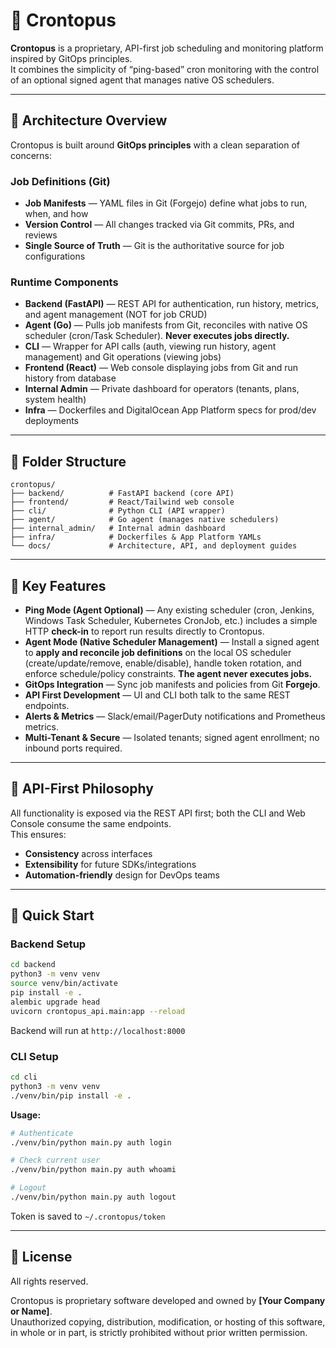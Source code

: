 # 🦑 Crontopus

**Crontopus** is a proprietary, API-first job scheduling and monitoring platform inspired by GitOps principles.  
It combines the simplicity of “ping-based” cron monitoring with the control of an optional signed agent that manages native OS schedulers.

---

## 🚀 Architecture Overview

Crontopus is built around **GitOps principles** with a clean separation of concerns:

### Job Definitions (Git)
- **Job Manifests** — YAML files in Git (Forgejo) define what jobs to run, when, and how
- **Version Control** — All changes tracked via Git commits, PRs, and reviews
- **Single Source of Truth** — Git is the authoritative source for job configurations

### Runtime Components
- **Backend (FastAPI)** — REST API for authentication, run history, metrics, and agent management (NOT for job CRUD)
- **Agent (Go)** — Pulls job manifests from Git, reconciles with native OS scheduler (cron/Task Scheduler). **Never executes jobs directly.**
- **CLI** — Wrapper for API calls (auth, viewing run history, agent management) and Git operations (viewing jobs)
- **Frontend (React)** — Web console displaying jobs from Git and run history from database
- **Internal Admin** — Private dashboard for operators (tenants, plans, system health)
- **Infra** — Dockerfiles and DigitalOcean App Platform specs for prod/dev deployments

---

## 🧱 Folder Structure

```
crontopus/
├── backend/          # FastAPI backend (core API)
├── frontend/         # React/Tailwind web console
├── cli/              # Python CLI (API wrapper)
├── agent/            # Go agent (manages native schedulers)
├── internal_admin/   # Internal admin dashboard
├── infra/            # Dockerfiles & App Platform YAMLs
└── docs/             # Architecture, API, and deployment guides
```

---

## 🧩 Key Features

- **Ping Mode (Agent Optional)** — Any existing scheduler (cron, Jenkins, Windows Task Scheduler, Kubernetes CronJob, etc.) includes a simple HTTP **check-in** to report run results directly to Crontopus.  
- **Agent Mode (Native Scheduler Management)** — Install a signed agent to **apply and reconcile job definitions** on the local OS scheduler (create/update/remove, enable/disable), handle token rotation, and enforce schedule/policy constraints. **The agent never executes jobs.**  
- **GitOps Integration** — Sync job manifests and policies from Git **Forgejo**.  
- **API First Development** — UI and CLI both talk to the same REST endpoints.  
- **Alerts & Metrics** — Slack/email/PagerDuty notifications and Prometheus metrics.  
- **Multi-Tenant & Secure** — Isolated tenants; signed agent enrollment; no inbound ports required.

---

## 🧠 API-First Philosophy

All functionality is exposed via the REST API first; both the CLI and Web Console consume the same endpoints.  
This ensures:
- **Consistency** across interfaces  
- **Extensibility** for future SDKs/integrations  
- **Automation-friendly** design for DevOps teams  

---

## 🚀 Quick Start

### Backend Setup

```bash
cd backend
python3 -m venv venv
source venv/bin/activate
pip install -e .
alembic upgrade head
uvicorn crontopus_api.main:app --reload
```

Backend will run at `http://localhost:8000`

### CLI Setup

```bash
cd cli
python3 -m venv venv
./venv/bin/pip install -e .
```

**Usage:**

```bash
# Authenticate
./venv/bin/python main.py auth login

# Check current user
./venv/bin/python main.py auth whoami

# Logout
./venv/bin/python main.py auth logout
```

Token is saved to `~/.crontopus/token`

---

## 🪪 License

All rights reserved.  

Crontopus is proprietary software developed and owned by **[Your Company or Name]**.  
Unauthorized copying, distribution, modification, or hosting of this software, in whole or in part, is strictly prohibited without prior written permission.